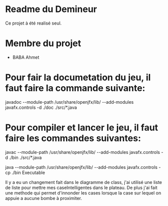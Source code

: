 # Readme du Demineur

Ce projet à été realisé seul.

# Membre du projet

- BABA Ahmet


# Pour fair la documetation du jeu, il faut faire la commande suivante:

javadoc --module-path /usr/share/openjfx/lib/ --add-modules javafx.controls -d ./doc ./src/*.java


# Pour compiler et lancer le jeu, il faut faire les commandes suivantes:

javac --module-path /usr/share/openjfx/lib/ --add-modules javafx.controls -d ./bin ./src/*.java

java --module-path /usr/share/openjfx/lib/ --add-modules javafx.controls -cp ./bin Executable


Il y a eu un changement fait dans le diagramme de class, j'ai utilisé une liste de liste pour mettre mes caseIntelligentes dans le plateau.
De plus j'ai fait une methode qui permet d'innonder les cases lorsque la case sur lequel on appuie a aucune bombe à proximiter.


